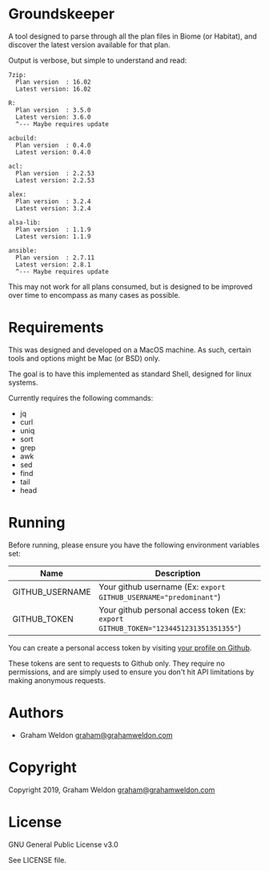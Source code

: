 # Groundskeeper

A tool designed to parse through all the plan files in Biome (or Habitat), and discover the latest version available for that plan.

Output is verbose, but simple to understand and read:

```
7zip:
  Plan version  : 16.02
  Latest version: 16.02

R:
  Plan version  : 3.5.0
  Latest version: 3.6.0
  ^--- Maybe requires update

acbuild:
  Plan version  : 0.4.0
  Latest version: 0.4.0

acl:
  Plan version  : 2.2.53
  Latest version: 2.2.53

alex:
  Plan version  : 3.2.4
  Latest version: 3.2.4

alsa-lib:
  Plan version  : 1.1.9
  Latest version: 1.1.9

ansible:
  Plan version  : 2.7.11
  Latest version: 2.8.1
  ^--- Maybe requires update
```

This may not work for all plans consumed, but is designed to be improved over time to encompass as many cases as possible.

# Requirements

This was designed and developed on a MacOS machine. As such, certain tools and options might be Mac (or BSD) only.

The goal is to have this implemented as standard Shell, designed for linux systems.

Currently requires the following commands:

* jq
* curl
* uniq
* sort
* grep
* awk
* sed
* find
* tail
* head

# Running

Before running, please ensure you have the following environment variables set:

| Name | Description |
| --- | --- |
| GITHUB_USERNAME | Your github username (Ex: `export GITHUB_USERNAME="predominant"`) |
| GITHUB_TOKEN | Your github personal access token (Ex: `export GITHUB_TOKEN="1234451231351351355"`)

You can create a personal access token by visiting [your profile on Github](https://github.com/settings/tokens).

These tokens are sent to requests to Github only. They require no permissions, and are simply used to ensure you don't hit API limitations by making anonymous requests.

# Authors

* Graham Weldon <graham@grahamweldon.com>

# Copyright

Copyright 2019, Graham Weldon <graham@grahamweldon.com>

# License

GNU General Public License v3.0

See LICENSE file.
